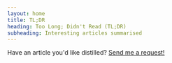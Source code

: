 ```yaml
---
layout: home
title: TL;DR
heading: Too Long; Didn't Read (TL;DR)
subheading: Interesting articles summarised
---
```


Have an article you'd like distilled? [Send me a request!](mailto:casper.dcl@physics.org?subject=tldr.cdcl.ml%20request)